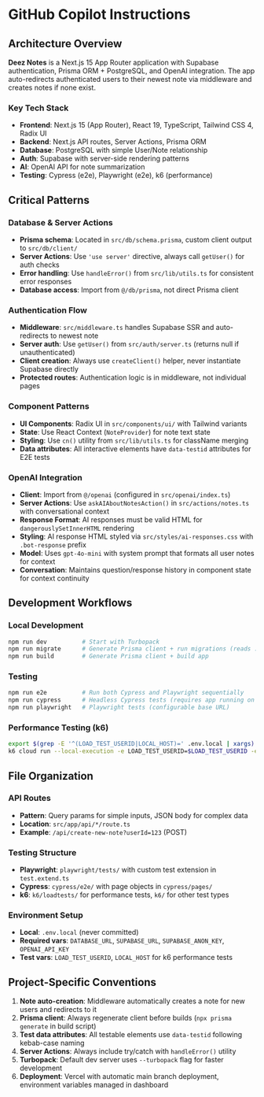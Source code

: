 # GitHub Copilot Instructions

## Architecture Overview

**Deez Notes** is a Next.js 15 App Router application with Supabase authentication, Prisma ORM + PostgreSQL, and OpenAI integration. The app auto-redirects authenticated users to their newest note via middleware and creates notes if none exist.

### Key Tech Stack
- **Frontend**: Next.js 15 (App Router), React 19, TypeScript, Tailwind CSS 4, Radix UI
- **Backend**: Next.js API routes, Server Actions, Prisma ORM
- **Database**: PostgreSQL with simple User/Note relationship
- **Auth**: Supabase with server-side rendering patterns
- **AI**: OpenAI API for note summarization
- **Testing**: Cypress (e2e), Playwright (e2e), k6 (performance)

## Critical Patterns

### Database & Server Actions
- **Prisma schema**: Located in `src/db/schema.prisma`, custom client output to `src/db/client/`
- **Server Actions**: Use `'use server'` directive, always call `getUser()` for auth checks
- **Error handling**: Use `handleError()` from `src/lib/utils.ts` for consistent error responses
- **Database access**: Import from `@/db/prisma`, not direct Prisma client

### Authentication Flow
- **Middleware**: `src/middleware.ts` handles Supabase SSR and auto-redirects to newest note
- **Server auth**: Use `getUser()` from `src/auth/server.ts` (returns null if unauthenticated)
- **Client creation**: Always use `createClient()` helper, never instantiate Supabase directly
- **Protected routes**: Authentication logic is in middleware, not individual pages

### Component Patterns
- **UI Components**: Radix UI in `src/components/ui/` with Tailwind variants
- **State**: Use React Context (`NoteProvider`) for note text state
- **Styling**: Use `cn()` utility from `src/lib/utils.ts` for className merging
- **Data attributes**: All interactive elements have `data-testid` attributes for E2E tests

### OpenAI Integration
- **Client**: Import from `@/openai` (configured in `src/openai/index.ts`)
- **Server Actions**: Use `askAIAboutNotesAction()` in `src/actions/notes.ts` with conversational context
- **Response Format**: AI responses must be valid HTML for `dangerouslySetInnerHTML` rendering
- **Styling**: AI response HTML styled via `src/styles/ai-responses.css` with `.bot-response` prefix
- **Model**: Uses `gpt-4o-mini` with system prompt that formats all user notes for context
- **Conversation**: Maintains question/response history in component state for context continuity

## Development Workflows

### Local Development
```bash
npm run dev          # Start with Turbopack
npm run migrate      # Generate Prisma client + run migrations (reads .env.local)
npm run build        # Generate Prisma client + build app
```

### Testing
```bash
npm run e2e          # Run both Cypress and Playwright sequentially
npm run cypress      # Headless Cypress tests (requires app running on :3000)
npm run playwright   # Playwright tests (configurable base URL)
```

### Performance Testing (k6)
```bash
export $(grep -E '^(LOAD_TEST_USERID|LOCAL_HOST)=' .env.local | xargs)
k6 cloud run --local-execution -e LOAD_TEST_USERID=$LOAD_TEST_USERID -e BASE_URL=$LOCAL_HOST k6/loadtests/<test>.js
```

## File Organization

### API Routes
- **Pattern**: Query params for simple inputs, JSON body for complex data
- **Location**: `src/app/api/*/route.ts`
- **Example**: `/api/create-new-note?userId=123` (POST)

### Testing Structure
- **Playwright**: `playwright/tests/` with custom test extension in `test.extend.ts`
- **Cypress**: `cypress/e2e/` with page objects in `cypress/pages/`
- **k6**: `k6/loadtests/` for performance tests, `k6/` for other test types

### Environment Setup
- **Local**: `.env.local` (never committed)
- **Required vars**: `DATABASE_URL`, `SUPABASE_URL`, `SUPABASE_ANON_KEY`, `OPENAI_API_KEY`
- **Test vars**: `LOAD_TEST_USERID`, `LOCAL_HOST` for k6 performance tests

## Project-Specific Conventions

1. **Note auto-creation**: Middleware automatically creates a note for new users and redirects to it
2. **Prisma client**: Always regenerate client before builds (`npx prisma generate` in build script)
3. **Test data attributes**: All testable elements use `data-testid` following kebab-case naming
4. **Server Actions**: Always include try/catch with `handleError()` utility
5. **Turbopack**: Default dev server uses `--turbopack` flag for faster development
6. **Deployment**: Vercel with automatic main branch deployment, environment variables managed in dashboard
